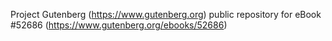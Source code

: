 Project Gutenberg (https://www.gutenberg.org) public repository for
eBook #52686 (https://www.gutenberg.org/ebooks/52686)
